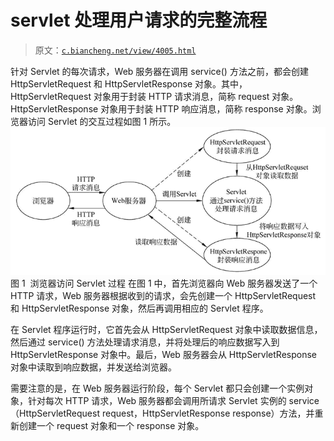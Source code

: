 # servlet 处理用户请求的完整流程

> 原文：[`c.biancheng.net/view/4005.html`](http://c.biancheng.net/view/4005.html)

针对 Servlet 的每次请求，Web 服务器在调用 service() 方法之前，都会创建 HttpServletRequest 和 HttpServletResponse 对象。其中，HttpServletRequest 对象用于封装 HTTP 请求消息，简称 request 对象。HttpServletResponse 对象用于封装 HTTP 响应消息，简称 response 对象。浏览器访问 Servlet 的交互过程如图 1 所示。![浏览器访问 Servlet 过程](img/6b778b4756f25791d03b26fb398f3758.png)
图 1  浏览器访问 Servlet 过程
在图 1 中，首先浏览器向 Web 服务器发送了一个 HTTP 请求，Web 服务器根据收到的请求，会先创建一个 HttpServletRequest 和 HttpServletResponse 对象，然后再调用相应的 Servlet 程序。

在 Servlet 程序运行时，它首先会从 HttpServletRequest 对象中读取数据信息，然后通过 service() 方法处理请求消息，并将处理后的响应数据写入到 HttpServletResponse 对象中。最后，Web 服务器会从 HttpServletResponse 对象中读取到响应数据，并发送给浏览器。

需要注意的是，在 Web 服务器运行阶段，每个 Servlet 都只会创建一个实例对象，针对每次 HTTP 请求，Web 服务器都会调用所请求 Servlet 实例的 service（HttpServletRequest request，HttpServletResponse response）方法，并重新创建一个 request 对象和一个 response 对象。